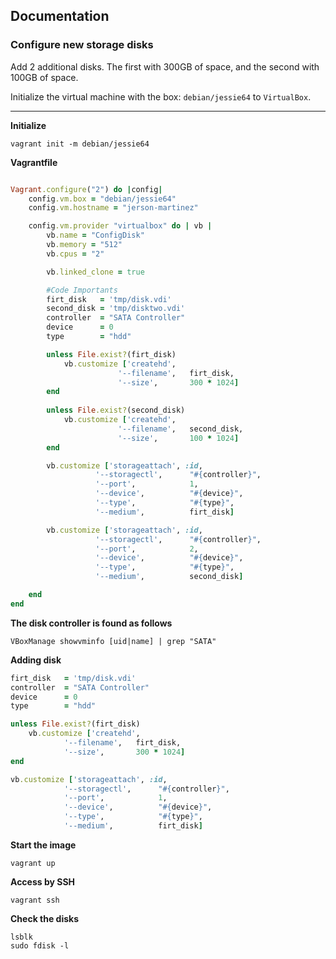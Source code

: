 ## Documentation

### Configure new storage disks
Add 2 additional disks. The first with 300GB of space, and the second with 100GB of space.

Initialize the virtual machine with the box: `debian/jessie64` to `VirtualBox`.

- - -

**Initialize**
```
vagrant init -m debian/jessie64
```
**Vagrantfile**

```ruby

Vagrant.configure("2") do |config|
    config.vm.box = "debian/jessie64"
    config.vm.hostname = "jerson-martinez"

    config.vm.provider "virtualbox" do | vb |
        vb.name = "ConfigDisk"
        vb.memory = "512"
        vb.cpus = "2"

        vb.linked_clone = true

        #Code Importants
        firt_disk   = 'tmp/disk.vdi'
        second_disk = 'tmp/disktwo.vdi'
        controller  = "SATA Controller"
        device      = 0
        type        = "hdd"

        unless File.exist?(firt_disk)
            vb.customize ['createhd', 
                        '--filename',   firt_disk, 
                        '--size',       300 * 1024]
        end
        
        unless File.exist?(second_disk)
            vb.customize ['createhd', 
                        '--filename',   second_disk, 
                        '--size',       100 * 1024]
        end

        vb.customize ['storageattach', :id, 
                   '--storagectl',      "#{controller}", 
                   '--port',            1, 
                   '--device',          "#{device}", 
                   '--type',            "#{type}", 
                   '--medium',          firt_disk]

        vb.customize ['storageattach', :id, 
                   '--storagectl',      "#{controller}", 
                   '--port',            2, 
                   '--device',          "#{device}", 
                   '--type',            "#{type}", 
                   '--medium',          second_disk]

    end
end
```

**The disk controller is found as follows**
```
VBoxManage showvminfo [uid|name] | grep "SATA"
```

**Adding disk**
```ruby
firt_disk   = 'tmp/disk.vdi'
controller  = "SATA Controller"
device      = 0
type        = "hdd"

unless File.exist?(firt_disk)
    vb.customize ['createhd', 
            '--filename',   firt_disk, 
            '--size',       300 * 1024]
end

vb.customize ['storageattach', :id, 
            '--storagectl',      "#{controller}", 
            '--port',            1, 
            '--device',          "#{device}", 
            '--type',            "#{type}", 
            '--medium',          firt_disk]

```

**Start the image**
```
vagrant up
```

**Access by SSH**
```
vagrant ssh
```

**Check the disks**
```
lsblk
sudo fdisk -l
```